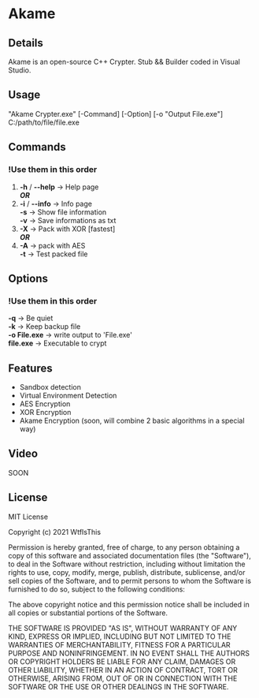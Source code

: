 # Akame
## Details
Akame is an open-source C++ Crypter. Stub &amp;&amp; Builder coded in Visual Studio.
## Usage
"Akame Crypter.exe" [-Command] [-Option] [-o "Output File.exe"] C:/path/to/file/file.exe
## Commands
### !Use them in this order                   
1. **-h** / **--help** -> Help page         
***OR***
2. **-i** / **--info** -> Info page          
**-s** -> Show file information             
**-v** -> Save informations as txt          
1. **-X** -> Pack with XOR [fastest]             
***OR***
2. **-A** -> pack with AES          
**-t** -> Test packed file         
## Options
### !Use them in this order       
**-q** -> Be quiet           
**-k** -> Keep backup file       
**-o File.exe** -> write output to 'File.exe'       
**file.exe** -> Executable to crypt        
## Features
- Sandbox detection
- Virtual Environment Detection
- AES Encryption
- XOR Encryption
- Akame Encryption (soon, will combine 2 basic algorithms in a special way)
## Video
SOON
## License
MIT License

Copyright (c) 2021 WtfIsThis

Permission is hereby granted, free of charge, to any person obtaining a copy
of this software and associated documentation files (the "Software"), to deal
in the Software without restriction, including without limitation the rights
to use, copy, modify, merge, publish, distribute, sublicense, and/or sell
copies of the Software, and to permit persons to whom the Software is
furnished to do so, subject to the following conditions:

The above copyright notice and this permission notice shall be included in all
copies or substantial portions of the Software.

THE SOFTWARE IS PROVIDED "AS IS", WITHOUT WARRANTY OF ANY KIND, EXPRESS OR
IMPLIED, INCLUDING BUT NOT LIMITED TO THE WARRANTIES OF MERCHANTABILITY,
FITNESS FOR A PARTICULAR PURPOSE AND NONINFRINGEMENT. IN NO EVENT SHALL THE
AUTHORS OR COPYRIGHT HOLDERS BE LIABLE FOR ANY CLAIM, DAMAGES OR OTHER
LIABILITY, WHETHER IN AN ACTION OF CONTRACT, TORT OR OTHERWISE, ARISING FROM,
OUT OF OR IN CONNECTION WITH THE SOFTWARE OR THE USE OR OTHER DEALINGS IN THE
SOFTWARE.
